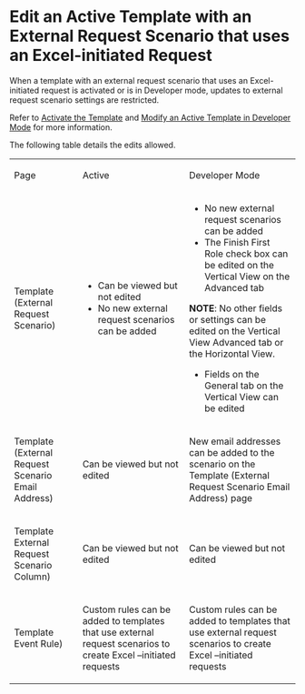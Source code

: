 # Edit an Active Template with an External Request Scenario that uses an Excel-initiated Request

When a template with an external request scenario that uses an
Excel-initiated request is activated or is in Developer mode, updates to
external request scenario settings are restricted.

Refer to [Activate the Template](Activate_the_Template.htm) and [Modify
an Active Template in Developer
Mode](Modify_an_Active_Template_in_Developer_Mode.htm) for more
information.

The following table details the edits allowed.

<table>
<tbody>
<tr class="odd">
<td><p>Page</p></td>
<td><p>Active</p></td>
<td><p>Developer Mode</p></td>
</tr>
<tr class="even">
<td><p>Template (External Request Scenario)</p></td>
<td><ul>
<li>Can be viewed but not edited</li>
<li>No new external request scenarios can be added</li>
</ul></td>
<td><ul>
<li>No new external request scenarios can be added</li>
<li>The Finish First Role check box can be edited on the Vertical View on the Advanced tab</li>
</ul>
<p><strong>NOTE</strong>: No other fields or settings can be edited on the Vertical View Advanced tab or the Horizontal View.</p>
<ul>
<li>Fields on the General tab on the Vertical View can be edited</li>
</ul></td>
</tr>
<tr class="odd">
<td><p>Template (External Request Scenario Email Address)</p></td>
<td><p>Can be viewed but not edited</p></td>
<td><p>New email addresses can be added to the scenario on the Template (External Request Scenario Email Address) page</p></td>
</tr>
<tr class="even">
<td><p>Template External Request Scenario Column)</p></td>
<td><p>Can be viewed but not edited</p></td>
<td><p>Can be viewed but not edited</p></td>
</tr>
<tr class="odd">
<td><p>Template Event Rule)</p></td>
<td><p>Custom rules can be added to templates that use external request scenarios to create Excel –initiated requests</p></td>
<td><p>Custom rules can be added to templates that use external request scenarios to create Excel –initiated requests</p></td>
</tr>
</tbody>
</table>
